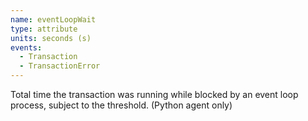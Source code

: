 ```yaml
---
name: eventLoopWait
type: attribute
units: seconds (s)
events:
  - Transaction
  - TransactionError
---
```


Total time the transaction was running while blocked by an event loop process, subject to the threshold. (Python agent only)